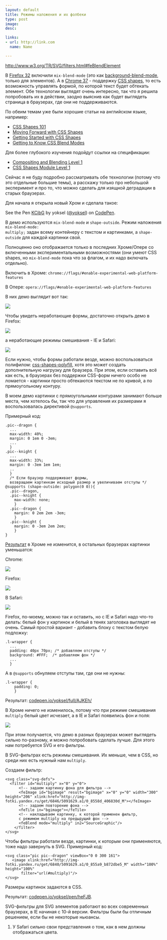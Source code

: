 ```yaml
---
layout: default
title: Режимы наложения и их фолбеки
type: post
image:
desc:

links:
- url: http://link.com
  name: Name

---
```


http://www.w3.org/TR/SVG/filters.html#feBlendElement

В <a href="https://developer.mozilla.org/en-US/Firefox/Releases/32">Firefox 32</a> включили <code>mix-blend-mode</code> (это как <a href="/background-blend-mode/">background-blend-mode</a>, только для элементов). А в <a href="http://www.chromestatus.com/features/5163890719588352">Chrome 37</a> - поддержку <a href="http://dev.w3.org/csswg/css-shapes/">CSS shapes</a>, то есть возможность управлять формой, по которой текст будет обтекать элемент. Обе технологии выглядят очень интересно, так что я решила попробовать их в действии, заодно выяснив как будет выглядеть страница в браузерах, где они не поддерживаются.

<!--more-->

По обеим темам уже были хорошие статьи на английском языке, например:

<ul>
    <li><a href="http://alistapart.com/article/css-shapes-101">CSS Shapes 101</a></li>
    <li><a href="http://alistapart.com/blog/post/moving-forward-with-css-shapes">Moving Forward with CSS Shapes</a></li>
    <li><a href="http://www.html5rocks.com/en/tutorials/shapes/getting-started/">Getting Started with CSS Shapes</a></li>
    <li><a href="https://dev.opera.com/articles/getting-to-know-css-blend-modes/">Getting to Know CSS Blend Modes</a></li>
</ul>

Для более глубокого изучения подойдут ссылки на спецификации:
<ul>
    <li><a href="http://dev.w3.org/fxtf/compositing-1/">Compositing and Blending Level 1</a></li>
    <li><a href="http://dev.w3.org/csswg/css-shapes/">CSS Shapes Module Level 1</a></li>
</ul>

Сейчас я не буду подробно рассматривать обе технологии (потому что это отдельные большие темы), а расскажу только про небольшой эксперимент и про то, что можно сделать для изящной деградации в старых браузерах.

Для начала я открыла новый Хром и сделала такое:

<p data-height="500" data-theme-id="4974" data-slug-hash="KCibG" data-default-tab="result" data-user="yoksel" class='codepen'>See the Pen <a href='http://codepen.io/yoksel/pen/KCibG/'>KCibG</a> by yoksel (<a href='http://codepen.io/yoksel'>@yoksel</a>) on <a href='http://codepen.io'>CodePen</a>.</p>
<script async src="//codepen.io/assets/embed/ei.js"></script>

В демо используются <code>mix-blend-mode</code> и <code>shape-outside</code>. Режим наложения <code>mix-blend-mode: multiply;</code> задан всему контейнеру с текстом и картинками, а <code>shape-outside</code> для каждой картинки свой.

Полноценно оно отображается только в последних Хроме/Опере со включенными экспериментальными возможностями (они умеют CSS shapes, но <code>mix-blend-mode</code> пока что за флагом, и их надо включать отдельно).

Включить в Хроме:
<code>chrome://flags/#enable-experimental-web-platform-features</code>

В Опере:
<code>opera://flags/#enable-experimental-web-platform-features</code>

В них демо выглядит вот так:

<img src="http://img-fotki.yandex.ru/get/4805/5091629.a1/0_855c2_8fe321a9_M.jpg"/>

 Чтобы увидеть неработающие формы, достаточно открыть демо в Firefox:

<img src="http://img-fotki.yandex.ru/get/6836/5091629.a1/0_855c4_79b5ff4_M.jpg"/>

 а неработающие режимы смешивания -  IE и Safari:

<img src="http://img-fotki.yandex.ru/get/4803/5091629.a1/0_855c3_f9ded859_M.jpg"/>

Если нужно, чтобы формы работали везде, можно воспользоваться полифилом: <a href="https://github.com/adobe-webplatform/css-shapes-polyfill">css-shapes-polyfill</a>, хотя это может создать дополнительную нагрузку для браузера. При этом, если оставить всё как есть, в браузерах без поддержки CSS-форм ничего особо не ломается - картинки просто обтекаются текстом не по кривой, а по прямоугольному контуру.

В моем демо картинки с прямоугольными контурами занимают больше места, чем хотелось бы, так что для управления их размерами я воспользовалась директивой <code>@supports</code>.

Примерный код:

<pre><code class="language-css">.pic--dragon {
  ...
  max-width: 40%;
  margin: 0 1em 0 -3em;
  ...
  }
.pic--knight {
  ...
  max-width: 33%;
  margin: 0 -3em 1em 1em;
  ..
  }
  /* Если браузер поддерживает формы,
  возвращаем картинкам исходный размер и увеличиваем отступы */
@supports (shape-outside: polygon(0 0)){
  .pic--dragon,
  .pic--knight {
    max-width: none;
    }
  .pic--dragon {
    margin: 0 2em 2em -3em;
    }
  .pic--knight {
    margin: 0 -3em 2em 2em;
    }
}</code></pre>

  <a href="http://codepen.io/yoksel/full/gCKFi/">Результат</a> в Хроме не изменится, в остальных браузерах картинки уменьшатся:

Chrome:

<img src="http://img-fotki.yandex.ru/get/6822/5091629.a1/0_855c5_cbc28eee_M.jpg"/>

Firefox:

<img src="http://img-fotki.yandex.ru/get/6834/5091629.a1/0_855c6_f6f1b1a1_M.jpg"/>

  В Safari:

<img src="http://img-fotki.yandex.ru/get/5112/5091629.a1/0_855c7_76e07640_M.jpg"/>

Firefox, по-моему, можно так и оставить, но с IE и Safari надо что-то делать: белый фон у картинок и белый в тенях заголовка выглядят не очень. Самый простой вариант - добавить блоку с текстом белую подложку:

<pre><code class="language-css">.l-wrapper {
  ...
  padding: 40px 70px; /* добавляем отступы */
  background: #FFF;  /* добавляем фон */
  ...
  }</code></pre>

  А в <code>@supports</code> обнуляем отступы там, где они не нужны:

  <pre><code class="language-css">.l-wrapper {
    padding: 0;
    }</code></pre>

Результат: <a href="http://codepen.io/yoksel/full/AJKEh/">codepen.io/yoksel/full/AJKEh/</a>

В Хроме ничего не изменилось, потому что при режиме смешивания <code>multiply</code> белый цвет исчезает, а в IE и Safari появились фон и поля:

<img src="http://img-fotki.yandex.ru/get/4800/5091629.a1/0_855cb_3998ac74_M.jpg"/>

При этом получается, что демо в разных браузерах может выглядеть сильно по-разному, и можно попробовать сделать лучше. Для этого нам потребуется SVG и его фильтры.

В SVG-фильтрах есть режимы смешивания. Их меньше, чем в CSS, но среди них есть нужный нам <code>multiply</code>.

Создаем фильтр:

<pre><code class="language-markup">&lt;svg class="svg-defs">
  &lt;filter id="multiply" x="0" y="0">
      &lt;!-- задаем картинку фона для фильтра -->
      &lt;feImage id="bgimage" result="bgimage" x="0" y="0" width="300" height="206" xlink:href="http://img-fotki.yandex.ru/get/6846/5091629.a1/0_8558d_406830d_M">&lt;/feImage>
      &lt;!-- задаем повторение фона -->
      &lt;feTile in="bgimage">&lt;/feTile>
      &lt;!-- накладываем картинку, к которой применен фильтр,
      с режимом multiply на предыдущий фон -->
      &lt;feBlend mode="multiply" in2="SourceGraphic"/>
    &lt;/filter>
&lt;/svg></code></pre>

Чтобы фильтры работали везде, картинки, к которым они применяются, тоже надо завернуть в SVG. Примерный код:

<pre><code class="language-markup">&lt;svg class="pic pic--dragon" viewBox="0 0 300 161">
   &lt;image xlink:href="http://img-fotki.yandex.ru/get/6840/5091629.a1/0_855a9_b872dbe5_M" width="100%" height="100%"
       filter="url(#multiply)"/>
&lt;/svg></code></pre>

Размеры картинок задаются в CSS.

Результат: <a href="http://codepen.io/yoksel/pen/heFJB">codepen.io/yoksel/pen/heFJB</a>.

SVG-фильтры для SVG элементов работают во всех современных браузерах, в IE начиная  с 10-й версии. Фильтры были бы отличным решением, если бы не некоторые ньюансы.

1. У Safari сильно свои представления о том, как в нем должны отображаться цвета.




